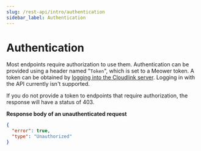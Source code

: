 ```yaml
---
slug: /rest-api/intro/authentication
sidebar_label: Authentication
---
```


# Authentication

Most endpoints require authorization to use them. Authentication can be provided using a header named "`Token`", which is set to a Meower token. A token can be obtained by [logging into the Cloudlink server](../../cloudlink/commands/authpswd). Logging in with the API currently isn't supported.

If you do not provide a token to endpoints that require authorization, the response will have a status of 403.

**Response body of an unauthenticated request**

```json
{
  "error": true,
  "type": "Unauthorized"
}
```
